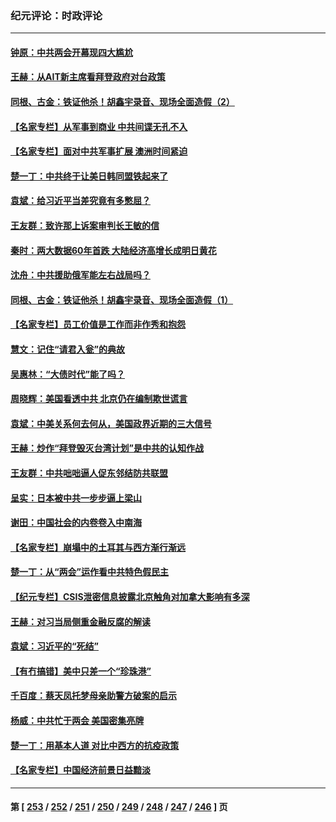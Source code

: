 ### 纪元评论：时政评论
---
#### [钟原：中共两会开幕现四大尴尬](../../pages/nsc1025/n13943175.md) 
#### [王赫：从AIT新主席看拜登政府对台政策](../../pages/nsc1025/n13943394.md) 
#### [同根、古金：铁证他杀！胡鑫宇录音、现场全面造假（2）](../../pages/nsc1025/n13943159.md) 
#### [【名家专栏】从军事到商业 中共间谍无孔不入](../../pages/nsc1025/n13943052.md) 
#### [【名家专栏】面对中共军事扩展 澳洲时间紧迫](../../pages/nsc1025/n13942407.md) 
#### [楚一丁：中共终于让美日韩同盟铁起来了](../../pages/nsc1025/n13941834.md) 
#### [袁斌：给习近平当差究竟有多憋屈？](../../pages/nsc1025/n13943131.md) 
#### [王友群：致许那上诉案审判长王敏的信](../../pages/nsc1025/n13943127.md) 
#### [秦时：两大数据60年首跌 大陆经济高增长成明日黄花](../../pages/nsc1025/n13943120.md) 
#### [沈舟：中共援助俄军能左右战局吗？](../../pages/nsc1025/n13942714.md) 
#### [同根、古金：铁证他杀！胡鑫宇录音、现场全面造假（1）](../../pages/nsc1025/n13942568.md) 
#### [【名家专栏】员工价值是工作而非作秀和抱怨](../../pages/nsc1025/n13942388.md) 
#### [慧文：记住“请君入瓮”的典故](../../pages/nsc1025/n13942538.md) 
#### [吴惠林：“大债时代”能了吗？](../../pages/nsc1025/n13942498.md) 
#### [周晓辉：美国看透中共 北京仍在编制欺世谎言](../../pages/nsc1025/n13942491.md) 
#### [袁斌：中美关系何去何从，美国政界近期的三大信号](../../pages/nsc1025/n13942214.md) 
#### [王赫：炒作“拜登毁灭台湾计划”是中共的认知作战](../../pages/nsc1025/n13942133.md) 
#### [王友群：中共咄咄逼人促东邻结防共联盟](../../pages/nsc1025/n13941994.md) 
#### [呈实：日本被中共一步步逼上梁山](../../pages/nsc1025/n13941867.md) 
#### [谢田：中国社会的内卷卷入中南海](../../pages/nsc1025/n13941875.md) 
#### [【名家专栏】崩塌中的土耳其与西方渐行渐远](../../pages/nsc1025/n13941603.md) 
#### [楚一丁：从“两会”运作看中共特色假民主](../../pages/nsc1025/n13941852.md) 
#### [【纪元专栏】CSIS泄密信息披露北京触角对加拿大影响有多深](../../pages/nsc1025/n13941784.md) 
#### [王赫：对习当局侧重金融反腐的解读](../../pages/nsc1025/n13941358.md) 
#### [袁斌：习近平的“死结”](../../pages/nsc1025/n13941449.md) 
#### [【有冇搞错】美中只差一个“珍珠港”](../../pages/nsc1025/n13941423.md) 
#### [千百度：蔡天凤托梦母亲助警方破案的启示](../../pages/nsc1025/n13941468.md) 
#### [杨威：中共忙于两会 美国密集亮牌](../../pages/nsc1025/n13941154.md) 
#### [楚一丁：用基本人道 对比中西方的抗疫政策](../../pages/nsc1025/n13940485.md) 
#### [【名家专栏】中国经济前景日益黯淡](../../pages/nsc1025/n13940788.md) 

---
#### 第 [ [253](./253.md) / [252](./252.md) / [251](./251.md) / [250](./250.md) / [249](./249.md) / [248](./248.md) / [247](./247.md) / [246](./246.md) ] 页
